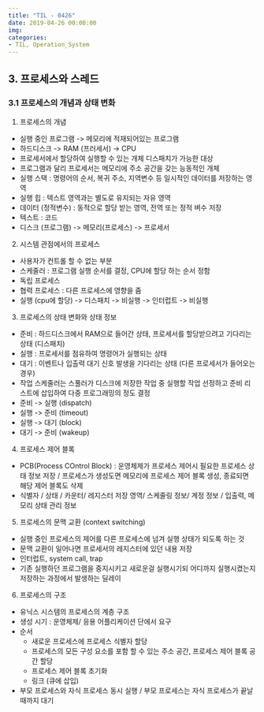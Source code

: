 ```yaml
---
title: "TIL - 0426"
date: 2019-04-26 00:00:00
img:
categories:
- TIL, Operation_System
---
```


## 3. 프로세스와 스레드
### 3.1 프로세스의 개념과 상태 변화

1. 프로세스의 개념
- 실행 중인 프로그램 -> 메모리에 적재되어있는 프로그램
- 하드디스크 -> RAM (프러세서) -> CPU 
- 프로세서에서 할당하여 실행할 수 있는 개체 디스패치가 가능한 대상 
- 프로그램과 달리 프로세서는 메모리에 주소 공간을 갖는 능동적인 개체 
- 실행 스택 : 명령어의 순서, 복귀 주소, 지역변수 등 일시적인 데이터를 저장하는 영역
- 실행 힙 : 텍스트 영역과는 별도로 유지되는 자유 영역
- 데이터 (정적변수) : 동적으로 할당 받는 영역, 전역 또는 정적 벼수 저장
- 텍스트 : 코드
- 디스크 (프로그램) -> 메모리(프로세스) -> 프로세서 

2. 시스템 관점에서의 프로세스
- 사용자가 컨트롤 할 수 없는 부분 
- 스케줄러 : 프로그램 실행 순서를 결정, CPU에 할당 하는 순서 정함 
- 독립 프로세스 
- 협력 프로세스 : 다른 프로세스에 영향을 줌 
- 실행 (cpu에 할당) -> 디스패치 -> 비실행 -> 인터럽트 -> 비실행 

3. 프로세스의 상태 변화와 상태 정보 
- 준비 : 하드디스크에서 RAM으로 들어간 상태, 프로세서를 할당받으려고 기다리는 상태 (디스패치)
- 실행 : 프로세서를 점유하여 명령어가 실행되는 상태 
- 대기 : 이벤트나 입출력 대기 신호 발생을 기다리는 상태 (다른 프로세서가 들어오는 경우)
- 작업 스케줄러는 스풀러가 디스크에 저장한 작업 중 실행할 작업 선정하고 준비 리스트에 삽입하여 다중 프로그래밍의 정도 결정 
- 준비 -> 실행 (dispatch)
- 실행 -> 준비 (timeout) 
- 실행 -> 대기 (block)
- 대기 -> 준비 (wakeup)

4. 프로세스 제어 블록 
- PCB(Process COntrol Block) : 운영체제가 프로세스 제어시 필요한 프로세스 상태 정보 저장 / 프로세스가 생성도면 메모리에 프로세스 제어 블록 생성, 종료되면 해당 제어 블록도 삭제 
- 식별자 / 상태 / 카운터/ 레지스터 저장 영역/ 스케줄링 정보/ 계정 정보 / 입출력, 메모리 상태 관리 정보 

5. 프로세스의 문맥 교환 (context switching)
- 실행 중인 프로세스의 제어를 다른 프로세스에 넘겨 실행 상태가 되도록 하는 것 
- 문맥 교환이 일어나면 프로세서의 레지스터에 있던 내용 저장 
- 인터럽트, system call, trap 
- 기존 실행하던 프로그램을 중지시키고 새로운걸 실행시기되 어디까지 실행시켰는지 저장하는 과정에서 발생하는 딜레이

6. 프로세스의 구조 
- 유닉스 시스템의 프로세스의 계층 구조 
- 생성 시기 : 운영체제/ 응용 어플리케이션 단에서 요구 
- 순서 
    - 새로운 프로세스에 프로세스 식별자 할당
    - 프로세스의 모든 구성 요소를 포함 할 수 있는 주소 공간, 프로세스 제어 블록 공간 할당 
    - 프로세스 제어 블록 초기화
    - 링크 (큐에 삽입)
- 부모 프로세스와 자식 프로세스 동시 실행 / 부모 프로세스는 자식 프로세스가 끝날 때까지 대기 